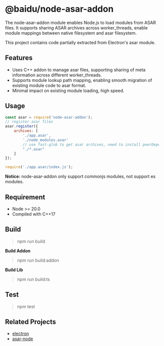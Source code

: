 @baidu/node-asar-addon
====

The node-asar-addon module enables Node.js to ‌load modules from ASAR files‌. It supports ‌sharing ASAR archives across worker_threads‌,
enable module mappings between native filesystem and asar filesystem.

This project contains ‌code partially extracted from‌ Electron's asar module.

## Features

- Uses C++ addon to manage asar files, supporting sharing of meta information across different worker_threads.
- Supports module lookup path mapping, enabling smooth migration of existing module code to asar format.
- Minimal impact on existing module loading, high speed.

## Usage

```javascript
const asar = require('node-asar-addon');
// register asar files
asar.register({
    archives: [
        './app.asar',
        './node_modules.asar'
        // use fast-glob to get asar archives, need to install peerDependencies "fast-glob"
        "./*.asar"
    ]
});

require('./app.asar/index.js');
```

**Notice:** node-asar-addon only support commonjs modules, not support es modules.


## Requirement

- Node >= 20.0
- Compiled with C++17

## Build

> npm run build

**Build Addon**

> npm run build:addon

**Build Lib**

> npm run build:ts

## Test

> npm test


## Related Projects
- [electron](https://github.com/electron/electron)
- [asar-node](https://github.com/toyobayashi/asar-node)